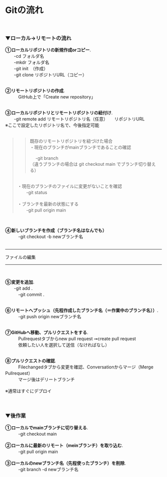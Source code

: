 # Gitの流れ<br>
<br>

### ▼ローカル→リモートの流れ

**①ローカルリポジトリの新規作成orコピー**. <br>
&emsp;　-cd フォルダ名<br>
&emsp;　-mkdr フォルダ名<br>
&emsp;　-git init　（作成）<br>
&emsp;　-git clone リポジトリURL（コピー）<br>
<br>

**②リモートリポジトリの作成**. <br>
　&emsp;　GitHub上で「Create new repository」<br>
<br>

**③ローカルリポジトリとリモートリポジトリの紐付け**. <br>
&emsp;　-git remote add リモートリポジトリ名（任意）　　リポジトリURL<br>
※ここで設定したリポジトリ名で、今後指定可能<br>
<br>
>>既存のリモートリポジトリを紐づけた場合<br>
>・現在のブランチがmainブランチであることの確認<br>   
>&emsp; -git branch   <br>
>（違うブランチの場合は git checkout main でブランチ切り替える）   <br>
><br>
>・現在のブランチのファイルに変更がないことを確認    <br>
>&emsp;　-git status   <br>
><br>
>・ブランチを最新の状態にする    <br>
>&emsp;　-git pull origin main   <br>
<br>

**④新しいブランチを作成（ブランチ名はなんでも）**   <br>
&emsp;　　-git checkout -b newブランチ名   <br>
<br>

---

ファイルの編集

---

<br>

**⑤変更を追加**. <br> 
&emsp;　-git add .   <br> 
　&emsp;　-git commit .   <br>
<br>

**⑥リモートへプッシュ（先程作成したブランチ名（＝作業中のブランチ名））**. <br>
　&emsp;　-git push origin newブランチ名   <br>
<br>

**⑦GitHubへ移動、プルリクエストをする**. <br>
　&emsp;　Pullrequestタブからnew pull request ➞create pull request <br> 
　&emsp;　依頼したい人を選択して送信（なければなし）  <br>
<br>

**⑧プルリクエストの確認**. <br>
　&emsp;　Filechangedタブから変更を確認、Conversationからマージ（Merge Pullrequest）    <br>
　&emsp;　マージ後はデリートブランチ    <br>
<br>
※通常はすぐにデプロイ   <br>
<br>
<br>

### ▼後作業

**①ローカルでmainブランチに切り替える**. <br> 
　&emsp;　-git checkout main <br>
<br>
**②ローカルに最新のリモート（meinブランチ）を取り込む**. <br>
　&emsp;　-git pull origin main   <br>
<br>
**③ローカルのnewブランチ名（先程使ったブランチ）を削除**. <br>
　&emsp;　-git branch -d newブランチ名   <br>
